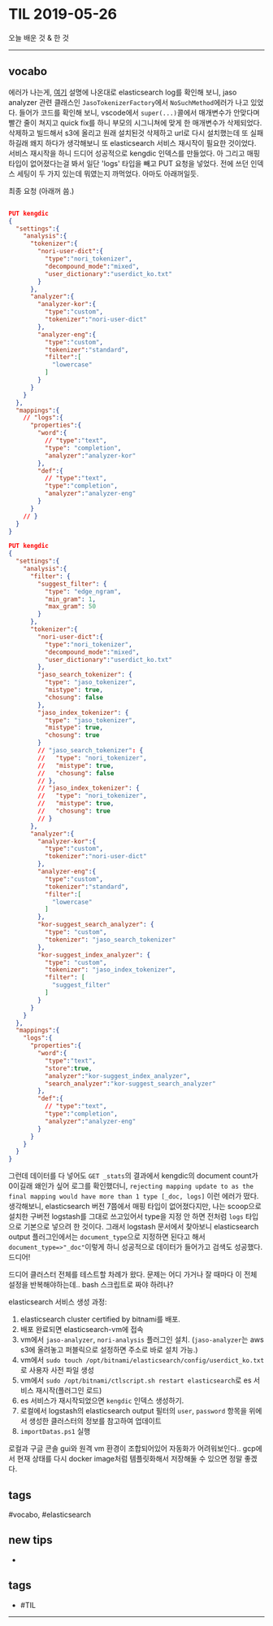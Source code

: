# TIL 2019-05-26

오늘 배운 것 & 한 것

--------------------------

## vocabo

에러가 나는게, [여기](https://docs.bitnami.com/google/apps/elasticsearch/get-started/understand-default-config/) 설명에 나온대로 elasticsearch log를 확인해 보니, jaso analyzer 관련 클래스인 `JasoTokenizerFactory`에서 `NoSuchMethod`에러가 나고 있었다. 들어가 코드를 확인해 보니, vscode에서 `super(...)`콜에서 매개변수가 안맞다며 빨간 줄이 쳐지고 quick fix를 하니 부모의 시그니쳐에 맞게 한 매개변수가 삭제되었다. 삭제하고 빌드해서 s3에 올리고 원래 설치된것 삭제하고 url로 다시 설치했는데 또 실패하길래 왜지 하다가 생각해보니 또 elasticsearch 서비스 재시작이 필요한 것이었다. 서비스 재시작을 하니 드디어 성공적으로 kengdic 인덱스를 만들었다. 아 그리고 매핑 타입이 없어졌다는걸 봐서 일단 'logs' 타입을 빼고 PUT 요청을 넣었다. 전에 쓰던 인덱스 세팅이 두 가지 있는데 뭐였는지 까먹었다. 아마도 아래꺼일듯.

최종 요청 (아래꺼 씀.)

```json

PUT kengdic
{
  "settings":{
    "analysis":{
      "tokenizer":{
        "nori-user-dict":{
          "type":"nori_tokenizer",
          "decompound_mode":"mixed",
          "user_dictionary":"userdict_ko.txt"
        }
      },
      "analyzer":{
        "analyzer-kor":{
          "type":"custom",
          "tokenizer":"nori-user-dict"
        },
        "analyzer-eng":{
          "type":"custom",
          "tokenizer":"standard",
          "filter":[
            "lowercase"
          ]
        }
      }
    }
  },
  "mappings":{
    // "logs":{
      "properties":{
        "word":{
          // "type":"text",
          "type": "completion",
          "analyzer":"analyzer-kor"
        },
        "def":{
          // "type":"text",
          "type":"completion",
          "analyzer":"analyzer-eng"
        }
      }
    // }
  }
}

PUT kengdic
{
  "settings":{
    "analysis":{
      "filter": {
        "suggest_filter": {
          "type": "edge_ngram",
          "min_gram": 1,
          "max_gram": 50
        }
      },
      "tokenizer":{
        "nori-user-dict":{
          "type":"nori_tokenizer",
          "decompound_mode":"mixed",
          "user_dictionary":"userdict_ko.txt"
        },
        "jaso_search_tokenizer": {
          "type": "jaso_tokenizer",
          "mistype": true,
          "chosung": false
        },
        "jaso_index_tokenizer": {
          "type": "jaso_tokenizer",
          "mistype": true,
          "chosung": true
        }
        // "jaso_search_tokenizer": {
        //   "type": "nori_tokenizer",
        //   "mistype": true,
        //   "chosung": false
        // },
        // "jaso_index_tokenizer": {
        //   "type": "nori_tokenizer",
        //   "mistype": true,
        //   "chosung": true
        // }
      },
      "analyzer":{
        "analyzer-kor":{
          "type":"custom",
          "tokenizer":"nori-user-dict"
        },
        "analyzer-eng":{
          "type":"custom",
          "tokenizer":"standard",
          "filter":[
            "lowercase"
          ]
        },
        "kor-suggest_search_analyzer": {
          "type": "custom",
          "tokenizer": "jaso_search_tokenizer"
        },
        "kor-suggest_index_analyzer": {
          "type": "custom",
          "tokenizer": "jaso_index_tokenizer",
          "filter": [
            "suggest_filter"
          ]
        }
      }
    }
  },
  "mappings":{
    "logs":{
      "properties":{
        "word":{
          "type":"text",
          "store":true,
          "analyzer":"kor-suggest_index_analyzer",
          "search_analyzer":"kor-suggest_search_analyzer"
        },
        "def":{
          // "type":"text",
          "type":"completion",
          "analyzer":"analyzer-eng"
        }
      }
    }
  }
}

```

그런데 데이터를 다 넣어도 `GET _stats`의 결과에서 kengdic의 document count가 0이길래 왜인가 싶어 로그를 확인했더니, `rejecting mapping update to as the final mapping would have more than 1 type [_doc, logs]` 이런 에러가 떴다. 생각해보니, elasticsearch 버전 7쯤에서 매핑 타입이 없어졌다지만, 나는 scoop으로 설치한 구버전 logstash를 그대로 쓰고있어서 type을 지정 안 하면 전처럼 `logs` 타입으로 기본으로 넣으려 한 것이다. 그래서 logstash 문서에서 찾아보니 elasticsearch output 플러그인에서는 `document_type`으로 지정하면 된다고 해서 `document_type=>"_doc"`이렇게 하니 성공적으로 데이터가 들어가고 검색도 성공했다. 드디어!

드디어 클러스터 전체를 테스트할 차례가 왔다. 문제는 어디 가거나 잘 때마다 이 전체 설정을 반복해야하는데.. bash 스크립트로 짜야 하려나?

elasticsearch 서비스 생성 과정:
1. elasticsearch cluster certified by bitnami를 배포.
2. 배포 완료되면 elasticsearch-vm에 접속
3. vm에서 `jaso-analyzer`, `nori-analysis` 플러그인 설치. (`jaso-analyzer`는 aws s3에 올려놓고 퍼블릭으로 설정하면 주소로 바로 설치 가능.)
4. vm에서 `sudo touch /opt/bitnami/elasticsearch/config/userdict_ko.txt` 로 사용자 사전 파일 생성
5. vm에서 `sudo /opt/bitnami/ctlscript.sh restart elasticsearch`로 es 서비스 재시작(플러그인 로드)
6. es 서비스가 재시작되었으면 `kengdic` 인덱스 생성하기.
7. 로컬에서 logstash의 elasticsearch output 필터의 `user`, `password` 항목을 위에서 생성한 클러스터의 정보를 참고하여 업데이트
8. `importDatas.ps1` 실행

로컬과 구글 콘솔 gui와 원격 vm 환경이 조합되어있어 자동화가 어려워보인다.. gcp에서 현재 상태를 다시 docker image처럼 템플릿화해서 저장해둘 수 있으면 정말 좋겠다. 

## tags
  \#vocabo, \#elasticsearch

## new tips
- 

## tags
- #TIL

--------------------------


 